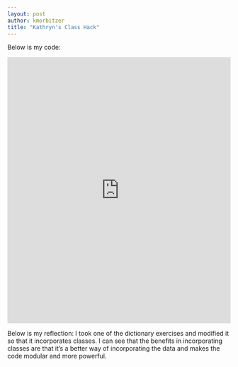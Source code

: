 ```yaml
---
layout: post
author: kmorbitzer
title: "Kathryn's Class Hack"
---
```


Below is my code:
<iframe src="https://trinket.io/embed/python3/0f40fc3f36" width="100%" height="600" frameborder="0" marginwidth="0" marginheight="0" allowfullscreen></iframe>

Below is my reflection:
I took one of the dictionary exercises and modified it so that it incorporates classes.  I can see that the benefits in incorporating classes are that it’s a better way of incorporating the data and makes the code modular and more powerful.  

